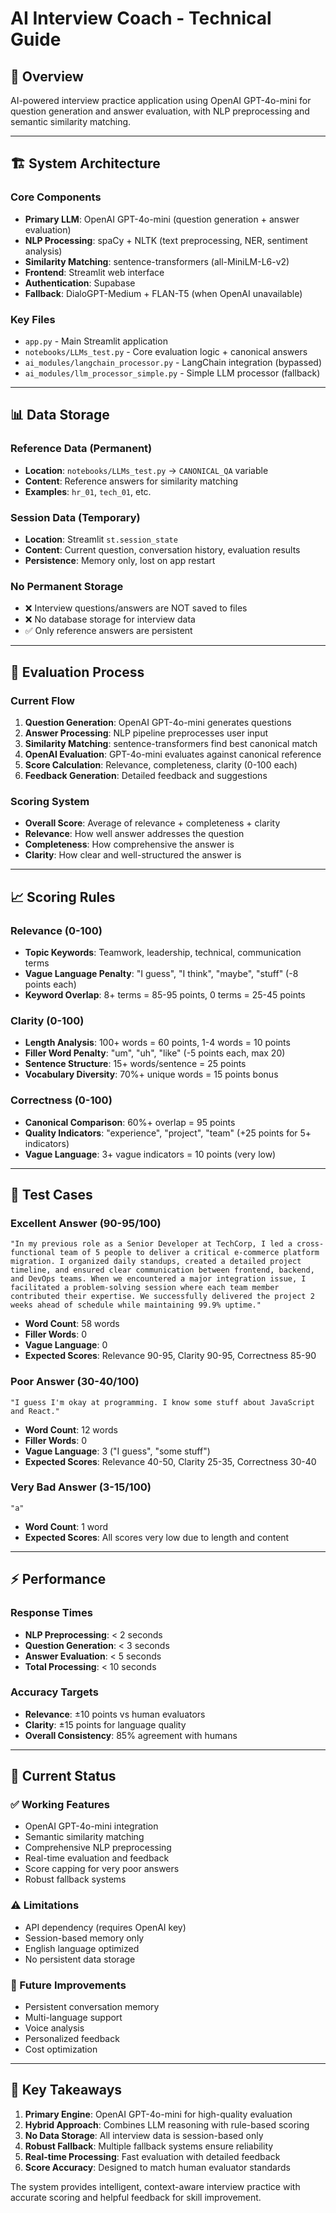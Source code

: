 # AI Interview Coach - Technical Guide

## 🎯 **Overview**
AI-powered interview practice application using OpenAI GPT-4o-mini for question generation and answer evaluation, with NLP preprocessing and semantic similarity matching.

---

## 🏗️ **System Architecture**

### **Core Components**
- **Primary LLM**: OpenAI GPT-4o-mini (question generation + answer evaluation)
- **NLP Processing**: spaCy + NLTK (text preprocessing, NER, sentiment analysis)
- **Similarity Matching**: sentence-transformers (all-MiniLM-L6-v2)
- **Frontend**: Streamlit web interface
- **Authentication**: Supabase
- **Fallback**: DialoGPT-Medium + FLAN-T5 (when OpenAI unavailable)

### **Key Files**
- `app.py` - Main Streamlit application
- `notebooks/LLMs_test.py` - Core evaluation logic + canonical answers
- `ai_modules/langchain_processor.py` - LangChain integration (bypassed)
- `ai_modules/llm_processor_simple.py` - Simple LLM processor (fallback)

---

## 📊 **Data Storage**

### **Reference Data (Permanent)**
- **Location**: `notebooks/LLMs_test.py` → `CANONICAL_QA` variable
- **Content**: Reference answers for similarity matching
- **Examples**: `hr_01`, `tech_01`, etc.

### **Session Data (Temporary)**
- **Location**: Streamlit `st.session_state`
- **Content**: Current question, conversation history, evaluation results
- **Persistence**: Memory only, lost on app restart

### **No Permanent Storage**
- ❌ Interview questions/answers are NOT saved to files
- ❌ No database storage for interview data
- ✅ Only reference answers are persistent

---

## 🔄 **Evaluation Process**

### **Current Flow**
1. **Question Generation**: OpenAI GPT-4o-mini generates questions
2. **Answer Processing**: NLP pipeline preprocesses user input
3. **Similarity Matching**: sentence-transformers find best canonical match
4. **OpenAI Evaluation**: GPT-4o-mini evaluates against canonical reference
5. **Score Calculation**: Relevance, completeness, clarity (0-100 each)
6. **Feedback Generation**: Detailed feedback and suggestions

### **Scoring System**
- **Overall Score**: Average of relevance + completeness + clarity
- **Relevance**: How well answer addresses the question
- **Completeness**: How comprehensive the answer is
- **Clarity**: How clear and well-structured the answer is

---

## 📈 **Scoring Rules**

### **Relevance (0-100)**
- **Topic Keywords**: Teamwork, leadership, technical, communication terms
- **Vague Language Penalty**: "I guess", "I think", "maybe", "stuff" (-8 points each)
- **Keyword Overlap**: 8+ terms = 85-95 points, 0 terms = 25-45 points

### **Clarity (0-100)**
- **Length Analysis**: 100+ words = 60 points, 1-4 words = 10 points
- **Filler Word Penalty**: "um", "uh", "like" (-5 points each, max 20)
- **Sentence Structure**: 15+ words/sentence = 25 points
- **Vocabulary Diversity**: 70%+ unique words = 15 points bonus

### **Correctness (0-100)**
- **Canonical Comparison**: 60%+ overlap = 95 points
- **Quality Indicators**: "experience", "project", "team" (+25 points for 5+ indicators)
- **Vague Language**: 3+ vague indicators = 10 points (very low)

---

## 🧪 **Test Cases**

### **Excellent Answer** (90-95/100)
```
"In my previous role as a Senior Developer at TechCorp, I led a cross-functional team of 5 people to deliver a critical e-commerce platform migration. I organized daily standups, created a detailed project timeline, and ensured clear communication between frontend, backend, and DevOps teams. When we encountered a major integration issue, I facilitated a problem-solving session where each team member contributed their expertise. We successfully delivered the project 2 weeks ahead of schedule while maintaining 99.9% uptime."
```
- **Word Count**: 58 words
- **Filler Words**: 0
- **Vague Language**: 0
- **Expected Scores**: Relevance 90-95, Clarity 90-95, Correctness 85-90

### **Poor Answer** (30-40/100)
```
"I guess I'm okay at programming. I know some stuff about JavaScript and React."
```
- **Word Count**: 12 words
- **Filler Words**: 0
- **Vague Language**: 3 ("I guess", "some stuff")
- **Expected Scores**: Relevance 40-50, Clarity 25-35, Correctness 30-40

### **Very Bad Answer** (3-15/100)
```
"a"
```
- **Word Count**: 1 word
- **Expected Scores**: All scores very low due to length and content

---

## ⚡ **Performance**

### **Response Times**
- **NLP Preprocessing**: < 2 seconds
- **Question Generation**: < 3 seconds
- **Answer Evaluation**: < 5 seconds
- **Total Processing**: < 10 seconds

### **Accuracy Targets**
- **Relevance**: ±10 points vs human evaluators
- **Clarity**: ±15 points for language quality
- **Overall Consistency**: 85% agreement with humans

---

## 🔧 **Current Status**

### **✅ Working Features**
- OpenAI GPT-4o-mini integration
- Semantic similarity matching
- Comprehensive NLP preprocessing
- Real-time evaluation and feedback
- Score capping for very poor answers
- Robust fallback systems

### **⚠️ Limitations**
- API dependency (requires OpenAI key)
- Session-based memory only
- English language optimized
- No persistent data storage

### **🚀 Future Improvements**
- Persistent conversation memory
- Multi-language support
- Voice analysis
- Personalized feedback
- Cost optimization

---

## 🎯 **Key Takeaways**

1. **Primary Engine**: OpenAI GPT-4o-mini for high-quality evaluation
2. **Hybrid Approach**: Combines LLM reasoning with rule-based scoring
3. **No Data Storage**: All interview data is session-based only
4. **Robust Fallback**: Multiple fallback systems ensure reliability
5. **Real-time Processing**: Fast evaluation with detailed feedback
6. **Score Accuracy**: Designed to match human evaluator standards

The system provides intelligent, context-aware interview practice with accurate scoring and helpful feedback for skill improvement.
